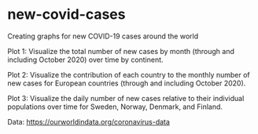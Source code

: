 # new-covid-cases
Creating graphs for new COVID-19 cases around the world

Plot 1: Visualize the total number of new cases by month (through and including October 2020) over time by continent.

Plot 2: Visualize the contribution of each country to the monthly number of new cases for European countries (through and including October 2020).

Plot 3: Visualize the daily number of new cases relative to their individual populations over time for Sweden, Norway, Denmark, and Finland.

Data: https://ourworldindata.org/coronavirus-data
